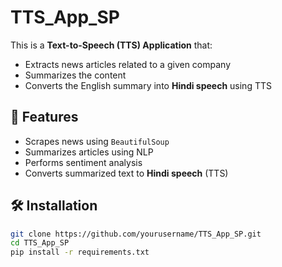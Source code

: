 # TTS_App_SP

This is a **Text-to-Speech (TTS) Application** that:
- Extracts news articles related to a given company
- Summarizes the content
- Converts the English summary into **Hindi speech** using TTS

## 🚀 Features
- Scrapes news using `BeautifulSoup`
- Summarizes articles using NLP
- Performs sentiment analysis
- Converts summarized text to **Hindi speech** (TTS)

## 🛠️ Installation
```bash
git clone https://github.com/yourusername/TTS_App_SP.git
cd TTS_App_SP
pip install -r requirements.txt

